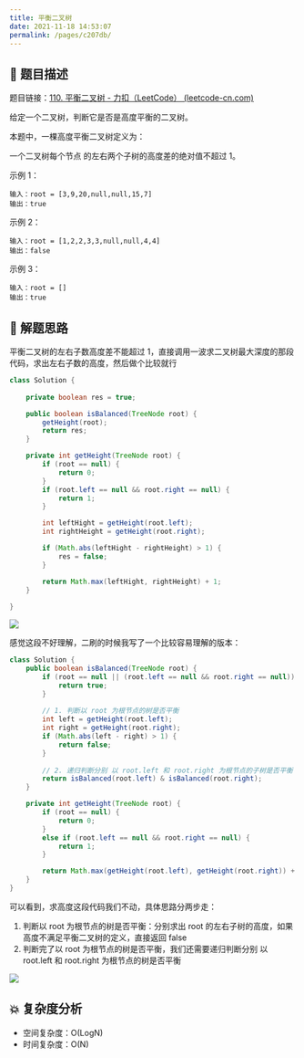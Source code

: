 ```yaml
---
title: 平衡二叉树
date: 2021-11-18 14:53:07
permalink: /pages/c207db/
---
```


## 📃 题目描述

题目链接：[110. 平衡二叉树 - 力扣（LeetCode） (leetcode-cn.com)](https://leetcode-cn.com/problems/balanced-binary-tree/)

给定一个二叉树，判断它是否是高度平衡的二叉树。

本题中，一棵高度平衡二叉树定义为：

一个二叉树每个节点 的左右两个子树的高度差的绝对值不超过 1。

示例 1：

```
输入：root = [3,9,20,null,null,15,7]
输出：true
```


示例 2：

```
输入：root = [1,2,2,3,3,null,null,4,4]
输出：false
```


示例 3：

```
输入：root = []
输出：true
```

## 🔔 解题思路

平衡二叉树的左右子数高度差不能超过 1，直接调用一波求二叉树最大深度的那段代码，求出左右子数的高度，然后做个比较就行


```java
class Solution {
    
    private boolean res = true;

    public boolean isBalanced(TreeNode root) {
        getHeight(root);
        return res;
    }

    private int getHeight(TreeNode root) {
        if (root == null) {
            return 0;
        }
        if (root.left == null && root.right == null) {
            return 1;
        }

        int leftHight = getHeight(root.left);
        int rightHeight = getHeight(root.right);

        if (Math.abs(leftHight - rightHeight) > 1) {
            res = false;
        }

        return Math.max(leftHight, rightHeight) + 1;
    }
   
}
```

![](https://cs-wiki.oss-cn-shanghai.aliyuncs.com/img/20211118150136.png)

感觉这段不好理解，二刷的时候我写了一个比较容易理解的版本：

```java
class Solution {
    public boolean isBalanced(TreeNode root) {
        if (root == null || (root.left == null && root.right == null)) {
            return true;
        }
		
        // 1. 判断以 root 为根节点的树是否平衡
        int left = getHeight(root.left);
        int right = getHeight(root.right);
        if (Math.abs(left - right) > 1) {
            return false;
        }
		
        // 2. 递归判断分别 以 root.left 和 root.right 为根节点的子树是否平衡
        return isBalanced(root.left) & isBalanced(root.right);
    }

    private int getHeight(TreeNode root) {
        if (root == null) {
            return 0;
        }
        else if (root.left == null && root.right == null) {
            return 1;
        }

        return Math.max(getHeight(root.left), getHeight(root.right)) + 1;
    }
}
```

可以看到，求高度这段代码我们不动，具体思路分两步走：

1. 判断以 root 为根节点的树是否平衡：分别求出 root 的左右子树的高度，如果高度不满足平衡二叉树的定义，直接返回 false
2. 判断完了以 root 为根节点的树是否平衡，我们还需要递归判断分别 以root.left 和 root.right 为根节点的树是否平衡

![](https://cs-wiki.oss-cn-shanghai.aliyuncs.com/img/20220117102813.png)

## 💥 复杂度分析

- 空间复杂度：O(LogN)
- 时间复杂度：O(N)


